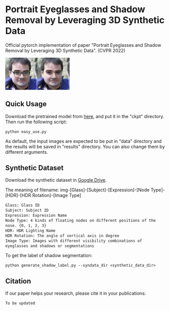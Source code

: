 # Portrait Eyeglasses and Shadow Removal by Leveraging 3D Synthetic Data

Official pytorch implementation of paper "Portrait Eyeglasses and Shadow Removal by Leveraging 3D Synthetic Data". (CVPR 2022)

<div><img src="./img/img.jpg" width="40%"></div>

## Quick Usage

Download the pretrained model from [here](https://drive.google.com/file/d/1Ea8Swdajz2J5VOkaXIw_-pVJk9EWYrpx/view?usp=sharing), and put it in the "ckpt" directory. Then run the following script:

	python easy_use.py

 As default, the input images are expected to be put in "data" directory and the results will be saved in "results" directory. You can also change them by different arguments.

## Synthetic Dataset

Download the synthetic dataset in [Google Drive](https://drive.google.com/file/d/1X1qkozQbVyz5lUA8xd-lYfy1jauOji46/view?usp=sharing).

The meaning of filename: img-[Glass]-[Subject]-[Expression]-[Node Type]-[HDR]-[HDR Rotation]-[Image Type]

	Glass: Glass ID
	Subject: Subject ID
	Expression: Expression Name
	Node Type: 4 kinds of floating nodes on different positions of the nose. {0, 1, 2, 3}
	HDR: HDR Lighting Name
	HDR Rotation: The angle of vertical axis in degree
	Image Type: Images with different visibility combinations of eyeglasses and shadows or segmentations
	
To get the label of shadow segmentation:

	python generate_shadow_label.py --syndata_dir <synthetic_data_dir>


## Citation

If our paper helps your research, please cite it in your publications:

	To be updated